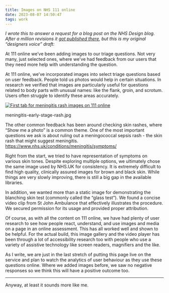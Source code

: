 ```yaml
---
title: Images on NHS 111 online
date: 2023-08-07 14:50:47
tags: work
---
```

_I wrote this to answer a request for a blog post on the NHS Design blog. After a million revisions it [got published there](https://digital.nhs.uk/blog/design-matters/2023/using-meningitis-pictures-and-video-on-111-online), but this is my original “designers voice” draft:_

At 111 online we’ve been adding images to our triage questions. Not very many, just selected ones, where we've had feedback from our users that they need more help with understanding the question.

At 111 online, we’ve incorporated images into select triage questions based on user feedback. People told us photos would help in certain situations. In research we verified that images are particularly useful for questions related to body parts with unusual names: like the flank, groin, and scrotum. Users often struggle to identify these areas accurately. 


[![First tab for meningitis rash images on 111 online](/images/meningitis-early-stage-rash.jpg)](/images/meningitis-early-stage-rash.jpg) 

meningitis-early-stage-rash.jpg
 
The other common feedback has been around checking skin rashes, where “Show me a photo” is a common theme. One of the most important questions we ask is about ruling out a meningococcal sepsis rash - the skin rash that might suggest meningitis. 
https://www.nhs.uk/conditions/meningitis/symptoms/

Right from the start, we tried to have representation of symptoms on various skin tones. Despite exploring multiple options, we ultimately chose the same image used by NHS.UK for consistency. It is extremely difficult to find high quality, clinically assured images for brown and black skin. While things are very slowly improving, there is still a big gap in the available libraries.

In addition, we wanted more than a static image for demonstrating the blanching skin test (commonly called the “glass test”). We found a concise video clip from St John Ambulance that effectively illustrates the procedure. We secured permission for its usage and provided proper attribution.

Of course, as with all the content on 111 online, we have had plenty of user research to see how people react, understand, and use images and media on a page in an online assessment. This has all worked well and shown to be helpful. For the actual build, this image gallery and the video player has been through a lot of accessibility research too with people who use a variety of assistive technology like screen readers, magnifiers and the like.

As I write, we are just in the last stretch of putting this page live on the service and plan to watch the analytics of user behaviour as they use these questions online. Where we added images before, we saw no negative responses so we think this will have a positive outcome too.

---
Anyway, at least it sounds more like me.


